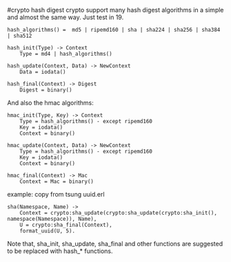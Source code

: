 #crypto hash digest
crypto support many hash digest algorithms in a simple and almost the same way.
Just test in 19.

```
hash_algorithms() =  md5 | ripemd160 | sha | sha224 | sha256 | sha384 | sha512

hash_init(Type) -> Context
	Type = md4 | hash_algorithms()

hash_update(Context, Data) -> NewContext
	Data = iodata()

hash_final(Context) -> Digest
	Digest = binary()

```
And also the hmac algorithms:

```
hmac_init(Type, Key) -> Context
	Type = hash_algorithms() - except ripemd160
	Key = iodata()
	Context = binary()

hmac_update(Context, Data) -> NewContext
	Type = hash_algorithms() - except ripemd160
	Key = iodata()
	Context = binary()

hmac_final(Context) -> Mac
	Context = Mac = binary()

```
example:
copy from tsung uuid.erl

```
sha(Namespace, Name) ->
	Context = crypto:sha_update(crypto:sha_update(crypto:sha_init(), namespace(Namespace)), Name),
	U = crypto:sha_final(Context),
	format_uuid(U, 5).

```
Note that, sha_init, sha_update, sha_final and other functions are suggested to be replaced with hash_* functions.
